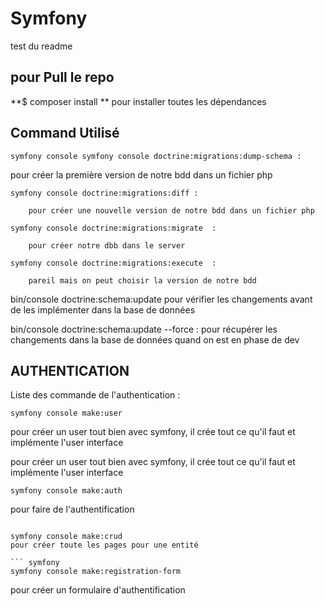 # Symfony

test du readme

## pour Pull le repo

**$ composer install ** 
pour installer toutes les dépendances 

## Command Utilisé 

```
symfony console symfony console doctrine:migrations:dump-schema :
```
pour créer la première version de notre bdd dans un fichier php

 ```       
symfony console doctrine:migrations:diff :
```
        pour créer une nouvelle version de notre bdd dans un fichier php

```
symfony console doctrine:migrations:migrate  :
```
        pour créer notre dbb dans le server

```
symfony console doctrine:migrations:execute  :
```
        pareil mais on peut choisir la version de notre bdd

bin/console doctrine:schema:update 
    pour vérifier les changements avant de les implémenter dans la base de données

bin/console doctrine:schema:update --force : 
    pour récupérer les changements dans la base de données quand on est en phase de dev


## AUTHENTICATION

Liste des commande de l'authentication :

``` symfony
symfony console make:user
```


pour créer un user tout bien avec symfony, il crée tout ce qu'il faut
                        et implémente l'user interface

pour créer un user tout bien avec symfony, il crée tout ce qu'il faut et implémente l'user interface

``` symfony
symfony console make:auth
```
pour faire de l'authentification

```

symfony console make:crud
pour créer toute les pages pour une entité

``` symfony
symfony console make:registration-form
```
pour créer un formulaire d'authentification
